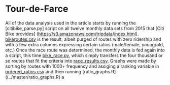 # Tour-de-Farce
All of the data analysis used in the article starts by running the [citibike_parse.py] script on all twelve monthly data sets from 2015 that [Citi Bike provides] (https://s3.amazonaws.com/tripdata/index.html). 
[bikeroutes.csv](../master/bikeroutes.csv) is the result, albeit purged of routes with zero ridership and with a few extra columns expressing certain ratios (male/female, young/old, etc.)
Once the race route was determined, the monthly data is fed again into a script, this time [bike_race.py](../master/bike_race.py), which simply transfers the four thousand or so routes that fit the criteria into [race_results.csv](../master/race_results.csv).
Graphs were made by sorting by routes with 1000+ frequency and assiging a ranking variable in [ordered_ratios.csv](../master/ordered_ratios.csv) and then running [ratio_graphs.R]((../master/ratio_graphs.R)
a
